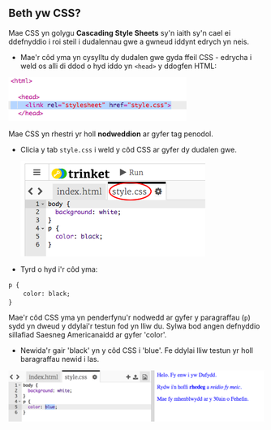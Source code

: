 ## Beth yw CSS?

Mae CSS yn golygu **Cascading Style Sheets** sy'n iaith sy'n cael ei ddefnyddio i roi steil i dudalennau gwe a gwneud iddynt edrych yn neis.

+ Mae'r côd yma yn cysylltu dy dudalen gwe gyda ffeil CSS - edrycha i weld os alli di ddod o hyd iddo yn `<head>` y ddogfen HTML:

![screenshot](images/birthday-css-link.png)

Mae CSS yn rhestri yr holl **nodweddion** ar gyfer tag penodol.

+ Clicia y tab `style.css` i weld y côd CSS ar gyfer dy dudalen gwe.

	![screenshot](images/birthday-css-tab.png)

+ Tyrd o hyd i'r côd yma:

```html
p {
	color: black;
}
```

Mae'r côd CSS yma yn penderfynu'r nodwedd ar gyfer y paragraffau (`p`) sydd yn dweud y ddylai'r testun fod yn lliw du. Sylwa bod angen defnyddio sillafiad Saesneg Americanaidd ar gyfer 'color'.

+ Newida'r gair 'black' yn y côd CSS i 'blue'. Fe ddylai lliw testun yr holl baragraffau newid i las.

![screenshot](images/birthday-edit-css.png)
